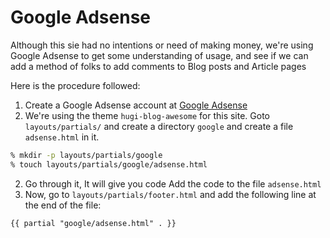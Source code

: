 # Google Adsense 

Although this sie had no intentions or need of making money, we're using 
Google Adsense to get some understanding of usage, and see if we can add a 
method of folks to add comments to Blog posts and Article pages

Here is the procedure followed:

1. Create a Google Adsense account at [Google Adsense](https://www.google.com/adsense/start/)
2. We're using the theme `hugi-blog-awesome` for this site. Goto `layouts/partials/` and create a 
   directory `google` and create a file `adsense.html` in it. 
  
```bash
% mkdir -p layouts/partials/google
% touch layouts/partials/google/adsense.html
```
2. Go through it, It will give you code Add the code to the file `adsense.html`
3. Now, go to `layouts/partials/footer.html` and add the following line at the end of the file:

```html
{{ partial "google/adsense.html" . }}
```


